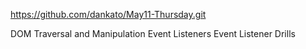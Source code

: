 https://github.com/dankato/May11-Thursday.git

DOM Traversal and Manipulation
Event Listeners
Event Listener Drills